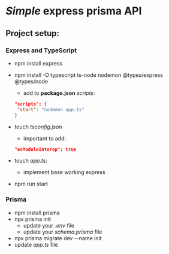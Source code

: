 # _Simple_ express prisma API

## Project setup:

### Express and TypeScript

-  npm install express
-  npm install -D typescript ts-node nodemon @types/express @types/node
   -  add to **package.json** _scripts_:
   ```json
   "scripts": {
   	"start": "nodemon app.ts"
   }
   ```
-  touch _tsconfig.json_

   -  important to add:

   ```json
   "esModuleInterop": true
   ```

-  touch _app.ts_:
   -  implement base working express
-  npm run start

### Prisma

-  npm install prisma
-  npx prisma init
   -  update your _.env_ file
   -  update your _schema.prisma_ file
-  npx prisma migrate dev --name init
-  update _app.ts_ file

